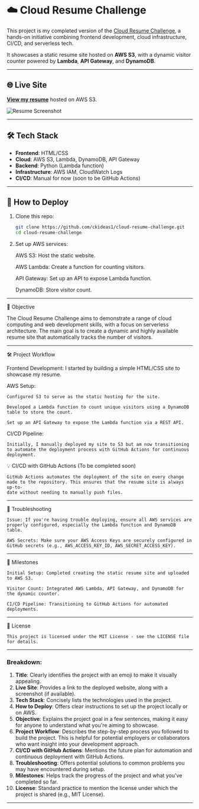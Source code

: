
# ☁️ Cloud Resume Challenge

This project is my completed version of the [Cloud Resume Challenge](https://cloudresumechallenge.dev/), a hands-on initiative combining frontend development, cloud infrastructure, CI/CD, and serverless tech.

It showcases a static resume site hosted on **AWS S3**, with a dynamic visitor counter powered by **Lambda**, **API Gateway**, and **DynamoDB**.

---

## 🌐 Live Site

**[View my resume](http://bryangarcia-resume-site.s3-website-us-east-1.amazonaws.com)** hosted on AWS S3.

![Resume Screenshot](./Screenshot%202025-04-03%20at%205.14.44%E2%80%AFPM.png)

---

## 🛠 Tech Stack

- **Frontend**: HTML/CSS
- **Cloud**: AWS S3, Lambda, DynamoDB, API Gateway
- **Backend**: Python (Lambda function)
- **Infrastructure**: AWS IAM, CloudWatch Logs
- **CI/CD**: Manual for now (soon to be GitHub Actions)

---

## 🚀 How to Deploy

1. Clone this repo:
   ```bash
   git clone https://github.com/ckideas1/cloud-resume-challenge.git
   cd cloud-resume-challenge
   
2. Set up AWS services:
   
   AWS S3: Host the static website.

   AWS Lambda: Create a function for counting visitors.

   API Gateway: Set up an API to expose Lambda function.

   DynamoDB: Store visitor count.
   
---

📜 Objective

The Cloud Resume Challenge aims to demonstrate a range of cloud computing and web development skills, with a focus on serverless architecture. The main goal is to create a dynamic and highly available resume site that automatically tracks the number of visitors.

---

🛠️ Project Workflow

Frontend Development: I started by building a simple HTML/CSS site to showcase my resume.

AWS Setup:

    Configured S3 to serve as the static hosting for the site.

    Developed a Lambda function to count unique visitors using a DynamoDB table to store the count.

    Set up an API Gateway to expose the Lambda function via a REST API.

CI/CD Pipeline:

    Initially, I manually deployed my site to S3 but am now transitioning to automate the deployment process with GitHub Actions for continuous 
    deployment.

💡 CI/CD with GitHub Actions (To be completed soon)

    GitHub Actions automates the deployment of the site on every change made to the repository. This ensures that the resume site is always up-to- 
    date without needing to manually push files.

---

🔧 Troubleshooting

    Issue: If you're having trouble deploying, ensure all AWS services are properly configured, especially the Lambda function and DynamoDB table.

    AWS Secrets: Make sure your AWS Access Keys are securely configured in GitHub secrets (e.g., AWS_ACCESS_KEY_ID, AWS_SECRET_ACCESS_KEY).

---

📅 Milestones

    Initial Setup: Completed creating the static resume site and uploaded to AWS S3.

    Visitor Count: Integrated AWS Lambda, API Gateway, and DynamoDB for the dynamic counter.

    CI/CD Pipeline: Transitioning to GitHub Actions for automated deployments.

---

📝 License

    This project is licensed under the MIT License - see the LICENSE file for details.

---

### Breakdown:
1. **Title**: Clearly identifies the project with an emoji to make it visually appealing.
2. **Live Site**: Provides a link to the deployed website, along with a screenshot (if available).
3. **Tech Stack**: Concisely lists the technologies used in the project.
4. **How to Deploy**: Offers clear instructions to set up the project locally or on AWS.
5. **Objective**: Explains the project goal in a few sentences, making it easy for anyone to understand what you're aiming to showcase.
6. **Project Workflow**: Describes the step-by-step process you followed to build the project. This is helpful for potential employers or collaborators who want insight into your development approach.
7. **CI/CD with GitHub Actions**: Mentions the future plan for automation and continuous deployment with GitHub Actions.
8. **Troubleshooting**: Offers potential solutions to common problems you may have encountered during setup.
9. **Milestones**: Helps track the progress of the project and what you've completed so far.
10. **License**: Standard practice to mention the license under which the project is shared (e.g., MIT License).

---








